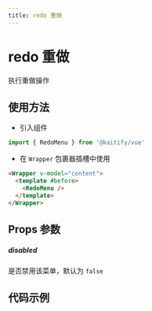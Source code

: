 ```yaml
---
title: redo 重做
---
```


# redo 重做

执行重做操作

## 使用方法

- 引入组件

```ts
import { RedoMenu } from '@kaitify/vue'
```

- 在 `Wrapper` 包裹器插槽中使用

```html
<Wrapper v-model="content">
  <template #before>
    <RedoMenu />
  </template>
</Wrapper>
```

## Props 参数

##### disabled <Badge type="danger" text="boolean" />

是否禁用该菜单，默认为 `false`

## 代码示例

<Wrapper :dark="isDark" v-model="content" placeholder="输入内容..." style="width:100%;height:200px;">
  <template #before>
    <div style="margin-bottom:10px;">
      <RedoMenu />
    </div>
  </template>
</Wrapper>

<script lang="ts" setup>
import { useData } from 'vitepress'
import { Wrapper, RedoMenu } from '../../../lib/kaitify-vue.es.js'
import { ref } from 'vue'
const { isDark } = useData()
const content = ref('<p>hello</p>')
</script>
